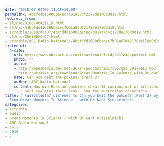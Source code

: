 ```yaml
---
date: "2018-07-08T02:11:19+10:00"
permalink: 4bcfddd16006becec7b01a87d42178de176d0d19.html
redirect_from:
- sl/n/d20180708021119.html
- sl/n/s/h4bcfddd16006becec7b01a87d42178de176d0d19.html
- scrobble/2018/07/07/4bcfddd16006becec7b01a87d42178de176d0d19.html
- sl/n/s/ZNWiWBXGrC7.html
- scrobble/ABC-Radio-National//4bcfddd16006becec7b01a87d42178de176d0d19.html
listen-of:
  h-cite:
    url: http://www.abc.net.au/radionational/feed/7417248/podcast.xml
    photo: ""
    audio:
    - http://mpegmedia.abc.net.au/rn/podcast/2017/06/gms_20170613.mp3
    - http://archive.org/download/Great_Moments_In_Science_with_Dr_Karl_Kruszelnicki-Podcast-by-ABC_Radio_National/Can_you_beat_the_pokies_Part_2.mp3
    name: Can you beat the pokies? (Part 2)
    author: ABC Radio National
    content: How did Russian gamblers cheat US casinos out of millions of dollars?
      Dr Karl explains their scam - and the Australian connection.
title: ' \ud83c\udfa7 Listened to Can you beat the pokies? (Part 2) by ABC Radio National
  From Great Moments In Science - with Dr Karl Kruszelnicki'
categories:
- scrobble
- audio
- Great Moments In Science - with Dr Karl Kruszelnicki
- ABC Radio National
- July
- 2018
- 7
---
```

